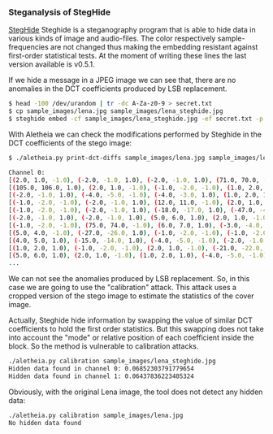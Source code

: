 
### Steganalysis of StegHide


[StegHide](http://steghide.sourceforge.net/) Steghide is a steganography program that is able to hide data in various kinds of image and audio-files. The color respectively sample-frequencies are not changed thus making the embedding resistant against first-order statistical tests. At the moment of writing these lines the last version available is v0.5.1.

If we hide a message in a JPEG image we can see that, there are no anomalies in the DCT coefficients produced by LSB replacement.


```bash
$ head -100 /dev/urandom | tr -dc A-Za-z0-9 > secret.txt
$ cp sample_images/lena.jpg sample_images/lena_steghide.jpg
$ steghide embed -cf sample_images/lena_steghide.jpg -ef secret.txt -p mypass
```

With Aletheia we can check the modifications performed by Steghide in the DCT coefficients of the stego image:


```bash
$ ./aletheia.py print-dct-diffs sample_images/lena.jpg sample_images/lena_steghide.jpg

Channel 0:
[(2.0, 1.0, -1.0), (-2.0, -1.0, 1.0), (-2.0, -1.0, 1.0), (71.0, 70.0, -1.0), (112.0, 111.0, -1.0)]
[(105.0, 106.0, 1.0), (2.0, 1.0, -1.0), (-1.0, -2.0, -1.0), (1.0, 2.0, 1.0), (-2.0, -1.0, 1.0)]
[(-2.0, -1.0, 1.0), (-4.0, -5.0, -1.0), (-4.0, -3.0, 1.0), (1.0, 2.0, 1.0), (2.0, 1.0, -1.0)]
[(-1.0, -2.0, -1.0), (-2.0, -1.0, 1.0), (12.0, 11.0, -1.0), (2.0, 1.0, -1.0), (5.0, 4.0, -1.0)]
[(-1.0, -2.0, -1.0), (-2.0, -1.0, 1.0), (-18.0, -17.0, 1.0), (-47.0, -48.0, -1.0), (-3.0, -2.0, 1.0)]
[(-2.0, -1.0, 1.0), (-2.0, -1.0, 1.0), (5.0, 6.0, 1.0), (2.0, 1.0, -1.0), (66.0, 67.0, 1.0)]
[(-1.0, -2.0, -1.0), (75.0, 74.0, -1.0), (6.0, 7.0, 1.0), (-3.0, -4.0, -1.0), (2.0, 3.0, 1.0)]
[(5.0, 4.0, -1.0), (-27.0, -26.0, 1.0), (-1.0, -2.0, -1.0), (-1.0, -2.0, -1.0), (-19.0, -20.0, -1.0)]
[(4.0, 5.0, 1.0), (-15.0, -14.0, 1.0), (-4.0, -5.0, -1.0), (-2.0, -1.0, 1.0), (1.0, 2.0, 1.0)]
[(1.0, 2.0, 1.0), (-1.0, -2.0, -1.0), (2.0, 1.0, -1.0), (-21.0, -22.0, -1.0), (4.0, 5.0, 1.0)]
[(5.0, 6.0, 1.0), (2.0, 1.0, -1.0), (1.0, 2.0, 1.0), (-4.0, -5.0, -1.0), (2.0, 1.0, -1.0)]
...
```

We can not see the anomalies produced by LSB replacement. So, in this case we are going to use the "calibration" attack. This attack uses a cropped version of the stego image to estimate the statistics of the cover image.

Actually, Steghide hide information by swapping the value of similar DCT coefficients to hold the first order statistics. But this swapping does not take into account the "mode" or relative position of each coefficient inside the block. So the method is vulnerable to calibration attacks.


```bash
./aletheia.py calibration sample_images/lena_steghide.jpg 
Hidden data found in channel 0: 0.06852303791779654
Hidden data found in channel 1: 0.06437836223405324
```

Obviously, with the original Lena image, the tool does not detect any hidden data:

```bash
./aletheia.py calibration sample_images/lena.jpg 
No hidden data found
```













